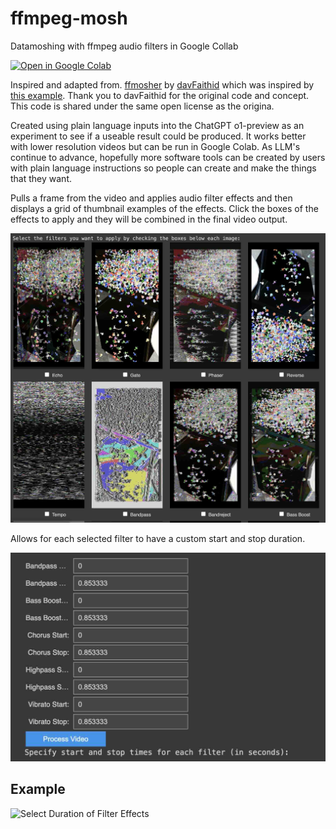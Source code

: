 # ffmpeg-mosh

Datamoshing with ffmpeg audio filters in Google Collab

[![Open in Google Colab](https://colab.research.google.com/assets/colab-badge.svg)](https://colab.research.google.com/github/whatmakeart/ffmpeg-audio-mosh/blob/main/ffmpeg_audio_filter_datamosh.ipynb)

Inspired and adapted from. [ffmosher](https://github.com/davFaithid/ffmosher) by [davFaithid](https://github.com/davFaithid) which was inspired by [this example](https://www.reddit.com/r/datamoshing/comments/9s0los/datamoshd_a_screenshot_with_audacity_came_out/). Thank you to davFaithid for the original code and concept. This code is shared under the same open license as the origina.

Created using plain language inputs into the ChatGPT o1-preview as an experiment to see if a useable result could be produced. It works better with lower resolution videos but can be run in Google Colab. As LLM's continue to advance, hopefully more software tools can be created by users with plain language instructions so people can create and make the things that they want.

Pulls a frame from the video and applies audio filter effects and then displays a grid of thumbnail examples of the effects. Click the boxes of the effects to apply and they will be combined in the final video output.

![Creates thumbnails of audio filter datamosh effects](https://github.com/whatmakeart/ffmpeg-audio-mosh/blob/main/img/pick-audio-filter-thumbnails.jpg)

Allows for each selected filter to have a custom start and stop duration.

![Select Duration of Filter Effects](https://github.com/whatmakeart/ffmpeg-audio-mosh/blob/main/img/select-filter-duration.jpg)

## Example

![Select Duration of Filter Effects](https://github.com/whatmakeart/ffmpeg-audio-mosh/blob/main/img/input-output.gif)
